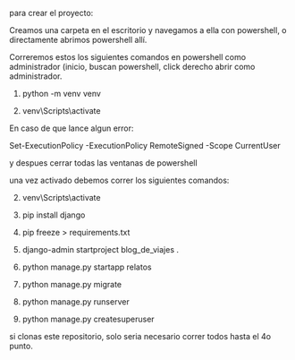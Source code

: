 para crear el proyecto:


Creamos una carpeta en el escritorio y navegamos a ella con powershell, o directamente abrimos powershell allí. 


Correremos estos los siguientes comandos en powershell como administrador (inicio, buscan powershell, click derecho abrir como administrador.


1. python -m venv venv

2. venv\Scripts\activate

En caso de que lance algun error: 

Set-ExecutionPolicy -ExecutionPolicy RemoteSigned -Scope CurrentUser 

y despues cerrar todas las ventanas de powershell


una vez activado debemos correr los siguientes comandos:

2. venv\Scripts\activate

3. pip install django
   
4. pip freeze > requirements.txt
   
5. django-admin startproject blog_de_viajes .
   
6. python manage.py startapp relatos
    
7. python manage.py migrate
    
8. python manage.py runserver
    
9. python manage.py createsuperuser


si clonas este repositorio, solo seria necesario correr todos hasta el 4o punto.

